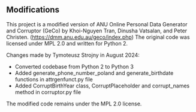 ## Modifications

This project is a modified version of ANU Online Personal Data Generator and Corruptor (GeCo) by Khoi-Nguyen Tran, Dinusha Vatsalan, and Peter Christen. (https://dmm.anu.edu.au/geco/index.php)
The original code was licensed under MPL 2.0 and written for Python 2.

Changes made by Tymoteusz Strojny in August 2024:

- Converted codebase from Python 2 to Python 3
- Added generate_phone_number_poland and generate_birthdate functions in attrgenfunct.py file
- Added CorruptBirthYear class, CorruptPlaceholder and corrupt_names method in corruptor.py file

The modified code remains under the MPL 2.0 license.
